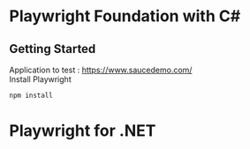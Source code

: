 # Playwright Foundation with C#
## Getting Started
Application to test : https://www.saucedemo.com/  
Install Playwright  
 ```bash 
npm install
```



# Playwright for .NET

